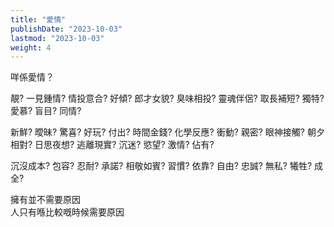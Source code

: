 ```yaml
---
title: "愛情"
publishDate: "2023-10-03"
lastmod: "2023-10-03"
weight: 4
---
```


咩係愛情？<br/>

靚?
一見鍾情?
情投意合?
好傾?
郎才女貌?
臭味相投?
靈魂伴侶?
取長補短?
獨特?
愛慕?
盲目?
同情?

新鮮?
曖昧?
驚喜?
好玩?
付出?
時間金錢?
化學反應?
衝動?
親密?
眼神接觸?
朝夕相對?
日思夜想?
逃離現實?
沉迷?
慾望?
激情?
佔有?

沉沒成本?
包容?
忍耐?
承諾?
相敬如賓?
習慣?
依靠?
自由?
忠誠?
無私?
犧牲?
成全?

擁有並不需要原因<br/>
人只有喺比較嘅時候需要原因<br/>
